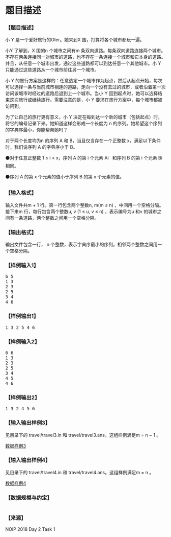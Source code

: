# 题目描述


<h3>
【题目描述】
</h3>
<p>
小 Y 是一个爱好旅行的OIer。她来到X 国，打算将各个城市都玩一遍。
</p>
<p>
小Y 了解到，X 国的n 个城市之间有m 条双向道路。每条双向道路连接两个城市。不存在两条连接同一对城市的道路，也不存在一条连接一个城市和它本身的道路。并且，从任意一个城市出发，通过这些道路都可以到达任意一个其他城市。小 Y 只能通过这些道路从一个城市前往另一个城市。
</p>
<p>
小 Y 的旅行方案是这样的：任意选定一个城市作为起点，然后从起点开始，每次可以选择一条与当前城市相连的道路，走向一个没有去过的城市，或者沿着第一次访问该城市时经过的道路后退到上一个城市。当小 Y 回到起点时，她可以选择结束这次旅行或继续旅行。需要注意的是，小 Y 要求在旅行方案中，每个城市都被访问到。
</p>
<p>
为了让自己的旅行更有意义，小 Y 决定在每到达一个新的城市（包括起点）时，将它的编号记录下来。她知道这样会形成一个长度为 n 的序列。她希望这个序列的字典序最小，你能帮帮她吗？
</p>
<p>
对于两个长度均为n 的序列 A 和 B，当且仅当存在一个正整数 x，满足以下条件时，我们说序列 A 的字典序小于 B。
</p>
<p>
⚫对于任意正整数 1 ≤ i &lt; x，序列 A 的第 i 个元素 Ai   和序列 B 的第 i 个元素 Bi 相同。
</p>
<p>
⚫序列 A 的第 x 个元素的值小于序列 B 的第 x 个元素的值。
</p>
<h3>
【输入格式】
</h3>
<p>
输入文件共m + 1 行。第一行包含两个整数n, m(m ≤ n) ，中间用一个空格分隔。接下来m 行，每行包含两个整数u, v (1 ≤ u, v ≤ n) ，表示编号为u 和v 的城市之间有一条道路，两个整数之间用一个空格分隔。
</p>
<h3>
【输出格式】
</h3>
<p>
输出文件包含一行， n 个整数，表示字典序最小的序列。相邻两个整数之间用一个空格分隔。
</p>
<h3>
【样例输入1】
</h3>
<pre>6 5
1 3
2 3
2 5
3 4
4 6
</pre>
<h3>
【样例输出1】
</h3>
<pre>1 3 2 5 4 6
</pre>
<h3>
【样例输入2】
</h3>
<pre>6 6
1 3
2 3
2 5
3 4
4 5
4 6
</pre>
<h3>
【样例输出2】
</h3>
<pre>1 3 2 4 5 6
</pre>
<h3>
【输入输出样例3】
</h3>
<p>
见目录下的 travel/travel3.in 和 travel/travel3.ans。这组样例满足m  = n − 1 。
</p>
<p>
<a class="ke-insertfile" href="/upload/file/20181113/20181113102004_48729.zip" target="_blank">数据样例3</a> 
</p>
<h3>
【输入输出样例4】
</h3>
<p>
见目录下的 travel/travel4.in 和 travel/travel4.ans。这组样例满足m  = n 。
</p>
<p>
<a class="ke-insertfile" href="/upload/file/20181113/20181113102004_48729.zip" target="_blank">数据样例4</a> 
</p>
<h3>
【数据规模与约定】
</h3>
<p>
<img alt="" src="/upload/image/20181113/20181113101647_49902.jpg"/> 
</p>
<h3>
【来源】
</h3>
<p>
NOIP 2018 Day 2 Task 1
</p>

